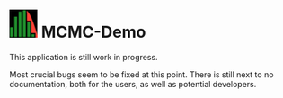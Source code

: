 # <img src="./executable/assets/favicon.svg" alt="MCMC-Demo-icon" width="50"/> MCMC-Demo

This application is still work in progress.

Most crucial bugs seem to be fixed at this point.
There is still next to no documentation, both for the users, as well as potential developers.
